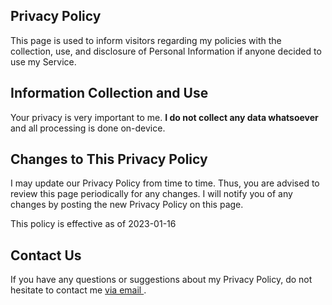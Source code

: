 ## Privacy Policy

This page is used to inform visitors regarding my policies with the collection, use, and disclosure of Personal Information if anyone decided to use my Service.


## Information Collection and Use

Your privacy is very important to me. **I do not collect any data whatsoever** and all processing is done on-device.


## Changes to This Privacy Policy

I may update our Privacy Policy from time to time. Thus, you are advised to review this page periodically for any changes. I will notify you of any changes by posting the new Privacy Policy on this page.

This policy is effective as of 2023-01-16


## Contact Us

If you have any questions or suggestions about my Privacy Policy, do not hesitate to contact me <a href="mailto:nextcalc.feedback@gmail@@@com?subject=next.calc support website"
   onmouseover="this.href=this.href.replace('@@@','.')">
   via email
</a>.
